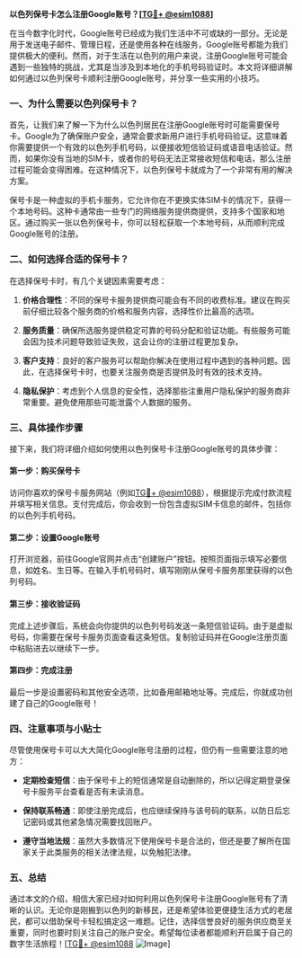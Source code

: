 **以色列保号卡怎么注册Google账号？[[TG💪+ @esim1088](https://t.me/s/esim1088)]**

在当今数字化时代，Google账号已经成为我们生活中不可或缺的一部分。无论是用于发送电子邮件、管理日程，还是使用各种在线服务，Google账号都能为我们提供极大的便利。然而，对于生活在以色列的用户来说，注册Google账号可能会遇到一些独特的挑战，尤其是当涉及到本地化的手机号码验证时。本文将详细讲解如何通过以色列保号卡顺利注册Google账号，并分享一些实用的小技巧。

### 一、为什么需要以色列保号卡？

首先，让我们来了解一下为什么以色列居民在注册Google账号时可能需要保号卡。Google为了确保账户安全，通常会要求新用户进行手机号码验证。这意味着你需要提供一个有效的以色列手机号码，以便接收短信验证码或语音电话验证。然而，如果你没有当地的SIM卡，或者你的号码无法正常接收短信和电话，那么注册过程可能会变得困难。在这种情况下，以色列保号卡就成为了一个非常有用的解决方案。

保号卡是一种虚拟的手机卡服务，它允许你在不更换实体SIM卡的情况下，获得一个本地号码。这种卡通常由一些专门的网络服务提供商提供，支持多个国家和地区。通过购买一张以色列保号卡，你可以轻松获取一个本地号码，从而顺利完成Google账号的注册。

### 二、如何选择合适的保号卡？

在选择保号卡时，有几个关键因素需要考虑：

1. **价格合理性**：不同的保号卡服务提供商可能会有不同的收费标准。建议在购买前仔细比较各个服务商的价格和服务内容，选择性价比最高的选项。
   
2. **服务质量**：确保所选服务提供稳定可靠的号码分配和验证功能。有些服务可能会因为技术问题导致验证失败，这会让你的注册过程更加复杂。

3. **客户支持**：良好的客户服务可以帮助你解决在使用过程中遇到的各种问题。因此，在选择保号卡时，也要关注服务商是否提供及时有效的技术支持。

4. **隐私保护**：考虑到个人信息的安全性，选择那些注重用户隐私保护的服务商非常重要。避免使用那些可能泄露个人数据的服务。

### 三、具体操作步骤

接下来，我们将详细介绍如何使用以色列保号卡注册Google账号的具体步骤：

#### 第一步：购买保号卡
访问你喜欢的保号卡服务网站（例如[TG💪+ @esim1088](https://t.me/s/esim1088)），根据提示完成付款流程并填写相关信息。支付完成后，你会收到一份包含虚拟SIM卡信息的邮件，包括你的以色列手机号码。

#### 第二步：设置Google账号
打开浏览器，前往Google官网并点击“创建账户”按钮。按照页面指示填写必要信息，如姓名、生日等。在输入手机号码时，填写刚刚从保号卡服务那里获得的以色列号码。

#### 第三步：接收验证码
完成上述步骤后，系统会向你提供的以色列号码发送一条短信验证码。由于是虚拟号码，你需要在保号卡服务页面查看这条短信。复制验证码并在Google注册页面中粘贴进去以继续下一步。

#### 第四步：完成注册
最后一步是设置密码和其他安全选项，比如备用邮箱地址等。完成后，你就成功创建了自己的Google账号！

### 四、注意事项与小贴士

尽管使用保号卡可以大大简化Google账号注册的过程，但仍有一些需要注意的地方：

- **定期检查短信**：由于保号卡上的短信通常是自动删除的，所以记得定期登录保号卡服务平台查看是否有未读消息。
  
- **保持联系畅通**：即使注册完成后，也应继续保持与该号码的联系，以防日后忘记密码或其他紧急情况需要找回账户。

- **遵守当地法规**：虽然大多数情况下使用保号卡是合法的，但还是要了解所在国家关于此类服务的相关法律法规，以免触犯法律。

### 五、总结

通过本文的介绍，相信大家已经对如何利用以色列保号卡注册Google账号有了清晰的认识。无论你是刚搬到以色列的新移民，还是希望体验更便捷生活方式的老居民，都可以借助保号卡轻松搞定这一难题。记住，选择信誉良好的服务供应商至关重要，同时也要时刻关注自己的账户安全。希望每位读者都能顺利开启属于自己的数字生活旅程！[[TG💪+ @esim1088](https://t.me/s/esim1088) ![Image](https://i.postimg.cc/4NQfJmqS/Snipaste-2025-05-13-00-14-12.png)]